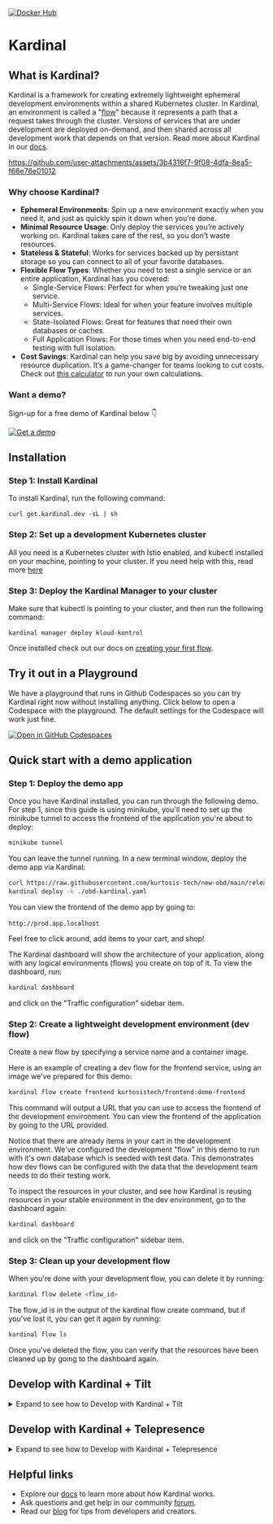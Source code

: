 [![Docker Hub](https://img.shields.io/badge/dockerhub-images-important.svg?logo=docker)](https://hub.docker.com/u/kurtosistech) 
# Kardinal

## What is Kardinal?

Kardinal is a framework for creating extremely lightweight ephemeral development environments within a shared Kubernetes cluster. In Kardinal, an environment is called a "[flow](https://kardinal.dev/docs/concepts/flows)" because it represents a path that a request takes through the cluster. Versions of services that are under development are deployed on-demand, and then shared across all development work that depends on that version. Read more about Kardinal in our [docs](https://kardinal.dev/docs).

https://github.com/user-attachments/assets/3b4316f7-9f08-4dfa-8ea5-f66e76e01012

### Why choose Kardinal?
- **Ephemeral Environments**: Spin up a new environment exactly when you need it, and just as quickly spin it down when you’re done.
- **Minimal Resource Usage**: Only deploy the services you’re actively working on. Kardinal takes care of the rest, so you don’t waste resources.
- **Stateless & Stateful**: Works for services backed up by persistant storage so you can connect to all of your favorite databases.
- **Flexible Flow Types**: Whether you need to test a single service or an entire application, Kardinal has you covered:
    - Single-Service Flows: Perfect for when you’re tweaking just one service.
    - Multi-Service Flows: Ideal for when your feature involves multiple services.
    - State-Isolated Flows: Great for features that need their own databases or caches.
    - Full Application Flows: For those times when you need end-to-end testing with full isolation.
- **Cost Savings**: Kardinal can help you save big by avoiding unnecessary resource duplication. It’s a game-changer for teams looking to cut costs. Check out [this calculator](https://kardinal.dev/calculator) to run your own calculations.

### Want a demo?
Sign-up for a free demo of Kardinal below 👇

[![Get a demo](https://img.shields.io/badge/Get_a_demo-FC7444?style=for-the-badge)](https://calendly.com/d/cqhd-tgj-vmc/45-minute-meeting?month=2024-09)

## Installation

### **Step 1: Install Kardinal**
To install Kardinal, run the following command:
```
curl get.kardinal.dev -sL | sh
```
### **Step 2: Set up a development Kubernetes cluster**

All you need is a Kubernetes cluster with Istio enabled, and kubectl installed on your machine, pointing to your cluster. If you need help with this, read more [here](https://kardinal.dev/docs/getting-started/install)

### **Step 3: Deploy the Kardinal Manager to your cluster**
Make sure that kubectl is pointing to your cluster, and then run the following command:
```
kardinal manager deploy kloud-kontrol
```
Once installed check out our docs on [creating your first flow](https://kardinal.dev/docs/getting-started/own-app).
## Try it out in a Playground

We have a playground that runs in Github Codespaces so you can try Kardinal right now without installing anything. Click below to open a Codespace with the playground. The default settings for the Codespace will work just fine.

[![Open in GitHub Codespaces](https://github.com/codespaces/badge.svg)](https://github.com/codespaces/new?hide_repo_select=true&ref=main&repo=818205437&skip_quickstart=true&machine=standardLinux32gb&devcontainer_path=.devcontainer%2Fdevcontainer.json)

## Quick start with a demo application

### Step 1: Deploy the demo app

Once you have Kardinal installed, you can run through the following demo. For step 1, since this guide is using minikube, you'll need to set up the minikube tunnel to access the frontend of the application you're about to deploy:

```bash
minikube tunnel
```

You can leave the tunnel running. In a new terminal window, deploy the demo app via Kardinal:

```bash
curl https://raw.githubusercontent.com/kurtosis-tech/new-obd/main/release/obd-kardinal.yaml > ./obd-kardinal.yaml
kardinal deploy -k ./obd-kardinal.yaml
```

You can view the frontend of the demo app by going to:

`http://prod.app.localhost`

Feel free to click around, add items to your cart, and shop!

The Kardinal dashboard will show the architecture of your application, along with any logical environments (flows) you create on top of it. To view the dashboard, run:

```bash
kardinal dashboard
```

and click on the "Traffic configuration" sidebar item.

### Step 2: Create a lightweight development environment (dev flow)

Create a new flow by specifying a service name and a container image.

Here is an example of creating a dev flow for the frontend service, using an image we've prepared for this demo:

```bash
kardinal flow create frontend kurtosistech/frontend:demo-frontend
```

This command will output a URL that you can use to access the frontend of the development environment. You can view the frontend of the application by going to the URL provided.

Notice that there are already items in your cart in the development environment. We've configured the development "flow" in this demo to run with it's own database which is seeded with test data. This demonstrates how dev flows can be configured with the data that the development team needs to do their testing work.

To inspect the resources in your cluster, and see how Kardinal is reusing resources in your stable environment in the dev environment, go to the dashboard again:

```bash
kardinal dashboard
```

and click on the "Traffic configuration" sidebar item.

### Step 3: Clean up your development flow

When you're done with your development flow, you can delete it by running:

```bash
kardinal flow delete <flow_id>
```

The flow_id is in the output of the kardinal flow create command, but if you've lost it, you can get it again by running:

```bash
kardinal flow ls
```

Once you've deleted the flow, you can verify that the resources have been cleaned up by going to the dashboard again.

## Develop with Kardinal + Tilt

<details>
<summary>Expand to see how to Develop with Kardinal + Tilt</summary>

Is it possible to develop your app with Kardinal + [Tilt](https://tilt.dev/). Here’s how to do it::

### Prerequisites:

- [Kardinal CLI](https://github.com/kurtosis-tech/kardinal?tab=readme-ov-file#installation)
- [Tilt](https://docs.tilt.dev/install.html)
- Local K8s cluster, it could be [Minikube](https://minikube.sigs.k8s.io/docs/start) or [Docker desktop](https://docs.docker.com/desktop/kubernetes/) for instance
- [Istio](https://istio.io/latest/docs/setup/install/istioctl/#install-istio-using-the-default-profile)

### Deploy your application:

#### Option 1 - Use Tilt with existing Kardinal deployment

Assuming you’ve already deployed your application’s manifest using the `kardinal deploy` command, your cluster topology is prepared for deployment with Tilt. Check the following example to learn how to do it:

Example:

1- Create this `Tiltfile`
```python
kardinal_topology_yaml = local(['kardinal', 'topology', 'print-manifest', '--add-trace-router'], quiet=True)
kardinal_topology_yaml_str = str(kardinal_topology_yaml)

if kardinal_topology_yaml_str != '':
    k8s_yaml(kardinal_topology_yaml, allow_duplicates = True)
    
local_resource(
    name='ingress-gateway-port-forward',
    serve_cmd=['kubectl', 'port-forward', 'service/istio-ingressgateway', '80:80', '-n', 'istio-system']
)
```
2- Run `sudo tilt up`

The first `local` call retrieves the cluster topology from Kardinal Kontrol using the `kardinal topology` command. This command prints a multi-resource manifest that Tilt captures and then applies with the `k8s_yaml` command.  
Finally, the `local_resource` function executes the port forwarding command, allowing the Ingress Gateway to handle browser requests on the default port 80. This command requires `sudo` privileges because it binds to the default port 80.

#### Option 2 - Using Tilt without existing Kardinal deployment

You can also include the `kardinal deploy` command inside the Tilt to handle all the deployment flow directly with the `tilt up` command.

Example:

1- Create a `Tiltfile` like this, replacing the placeholder data with your own.
```python
local(['kardinal', 'deploy', '-k', '{your-kardinal-manifest-yaml-filepath}'])

kardinal_topology_yaml = local(['kardinal', 'topology', 'print-manifest', '--add-trace-router'], quiet=True)
kardinal_topology_yaml_str = str(kardinal_topology_yaml)

if kardinal_topology_yaml_str != '':
    k8s_yaml(kardinal_topology_yaml, allow_duplicates = True)
    
local_resource(
    name='ingress-gateway-port-forward',
    serve_cmd=['kubectl', 'port-forward', 'service/istio-ingressgateway', '80:80', '-n', 'istio-system']
)
```
2- Run `sudo tilt up`

In this example, the `kardinal deploy` command is used at the start to deploy the multi-resource manifest file to Kardinal Kontrol.

### Build and Deploy your application:

You can also integrate Kardinal with Tilt to build your app’s containers and set up development workflows that automatically reflect changes whenever you save your files.

Example:

1- Create a `Tiltfile` like this, replacing the placeholder data with your own.

```python
local(['kardinal', 'deploy', '-k', '{your-kardinal-manifest-yaml-filepath}'])

local(['kardinal', 'flow', 'create', '{service}', '{service-dev-image}'])

docker_build(
	'{service-dev-image}',
	context='{./src/}',
	dockerfile='{./src/Dockerfile}',
)

kardinal_topology_yaml = local(['kardinal', 'topology', 'print-manifest', '--add-trace-router'], quiet=True)
kardinal_topology_yaml_str = str(kardinal_topology_yaml)

if kardinal_topology_yaml_str != '':
    k8s_yaml(kardinal_topology_yaml, allow_duplicates = True)
    
local_resource(
    name='ingress-gateway-port-forward',
    serve_cmd=['kubectl', 'port-forward', 'service/istio-ingressgateway', '80:80', '-n', 'istio-system']
)
```

2- Run `sudo tilt up`

This example introduces two new elements: first, the `kardinal flow` local execution to create the development flow post-deployment. Note the image name `service-dev-image`, as it will be used in the second element.
The second element is the `docker build` function call, where, we use `service-dev-image` as the first argument. This creates a link, between the container being built and the service in the development flow. Consequently, any changes to files within the specified context (the second argument) will trigger Tilt's hot reload mechanism, updating the Kardinal development flow.
Note that in this example we are building the service’s container with the `docker_build` instruction but you can also use another build way as the [custom image builders](https://docs.tilt.dev/custom_build.html)

### Access into the PROD and DEV flows:

The `prod` and `dev` application URLs are printed on the logs screen of the Tiltfile execution, you can click on their links to access both flows in the browser.

![image.png](./img/prod-flow-link.png)

![image.png](./img/dev-flow-link.png)

### Cleanup:

After completing the development cycle, you can remove all created resources from the cluster by running the following command:

`tilt down --delete-namespaces`

The `delete-namespaces` flag is used to remove the application’s namespace, it won’t delete the `default` namespace

### More configuration examples:

For additional examples of configuring Kardinal with Tilt, refer to the [Tiltfile in the Kardinal Boutique demo app](https://github.com/kurtosis-tech/new-obd/blob/main/Tiltfile).
</details>

## Develop with Kardinal + Telepresence

<details>
<summary>Expand to see how to Develop with Kardinal + Telepresence</summary>

Is it possible to use [Telepresence](https://tilt.dev/) in a Kardinal dev flow. Here’s how to do it:

### Prerequisites:

- [Kardinal CLI](https://github.com/kurtosis-tech/kardinal?tab=readme-ov-file#installation)
- [Telepresence](https://www.getambassador.io/docs/telepresence-oss/latest/install)
- Local K8s cluster, it could be [Minikube](https://minikube.sigs.k8s.io/docs/start) or [Docker desktop](https://docs.docker.com/desktop/kubernetes/) for instance
- [Istio](https://istio.io/latest/docs/setup/install/istioctl/#install-istio-using-the-default-profile)
- [kubectl](https://kubernetes.io/docs/tasks/tools/#kubectl)

### Intercept your service in a Kardinal dev flow:

Assuming you’ve already deployed your application’s manifest using the `kardinal deploy` command, your cluster topology is prepared for creating dev flows. Check the following example to learn how to do it:

Example:

1- Install Telepresence manager with Istio integration in your cluster (make sure that you have selected the targe cluster with kubectl before running it) 
```shell
telepresence helm install --set trafficManager.serviceMesh.type=istio 
```
2- Connect Telepresence to the namespace where Kardinal deployed the application
```shell
telepresence connect -n prod 
```
3- Create a dev flow with `Kardinal`.
```shell
kardinal flow create frontend kurtosistech/frontend:demo-on-sale
```
4- Take note of the flow ID created
5- Start the `frontend` app locally in a local port either with the terminal or your IDE, you can even start it in debug mode.
6- Take note the `port` where it's running because it will be used later
7- Run the telepresence intercept command to intercept the traffic (replace the values between the brackets)
```shell
telepresence intercept $(kubectl get deployments -l app=frontend,version={{flow-id}} -o jsonpath='{.items[*].metadata.name}' -n prod) --port {{local-port}}:http
```
8- Navigate the website in the browser to receive the request in the app running locally outside the cluster

</details>

## Helpful links

- Explore our [docs](https://kardinal.dev/docs) to learn more about how Kardinal works.
- Ask questions and get help in our community [forum](https://discuss.kardinal.dev).
- Read our [blog](https://blog.kardinal.dev/) for tips from developers and creators.
